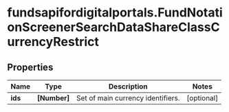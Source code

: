 # fundsapifordigitalportals.FundNotationScreenerSearchDataShareClassCurrencyRestrict

## Properties

Name | Type | Description | Notes
------------ | ------------- | ------------- | -------------
**ids** | **[Number]** | Set of main currency identifiers. | [optional] 


